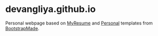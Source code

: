 # devangliya.github.io
Personal webpage based on [MyResume](https://bootstrapmade.com/free-html-bootstrap-template-my-resume/) and [Personal](https://bootstrapmade.com/personal-free-resume-bootstrap-template/) templates from [BootstrapMade](https://bootstrapmade.com/). 
